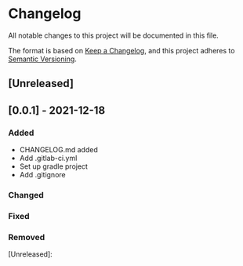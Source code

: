 # Changelog
All notable changes to this project will be documented in this file.

The format is based on [Keep a Changelog](https://keepachangelog.com/en/1.0.0/),
and this project adheres to [Semantic Versioning](https://semver.org/spec/v2.0.0.html).

## [Unreleased]



## [0.0.1] - 2021-12-18
### Added
- CHANGELOG.md added
- Add .gitlab-ci.yml
- Set up gradle project
- Add .gitignore

### Changed

### Fixed

### Removed




[Unreleased]:



